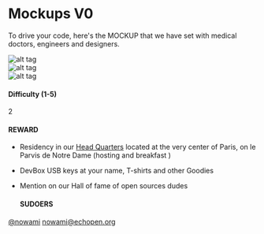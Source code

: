 # Mockups V0

To drive your code, here's the MOCKUP that we have set with medical doctors, engineers and designers.

![alt tag](http://wiki.echopen.org/images/a/ab/Echopen_MockUp_1.png)  
  ![alt tag](http://wiki.echopen.org/images/0/07/Echopen_MockUp_1.2.png)  
  ![alt tag](http://wiki.echopen.org/images/e/e2/Echopen_MockUp_1_2.png)

#### Difficulty \(1-5\)

2

#### REWARD

* Residency in our [Head Quarters](https://www.google.fr/maps/place/Point+Zéro+des+Routes+de+France/@48.8533289,2.3467055,17z/data=!4m13!1m7!3m6!1s0x47e671e10bc2d769:0x93bcbce92cd56429!2sParvis+Notre-Dame+-+Pl.+Jean-Paul+II,+75004+Paris!3b1!8m2!3d48.8533289!4d2.3488942!3m4!1s0x0:0x16a14abd23a6dd0d!8m2!3d48.8534033!4d2.3487836) located at the very center of Paris, on le Parvis de Notre Dame \(hosting and breakfast \)
* DevBox USB keys at your name, T-shirts and other Goodies 
* Mention on our Hall of fame of open sources dudes

  #### SUDOERS

[@nowami](https://github.com/benchoufi) nowami@echopen.org


